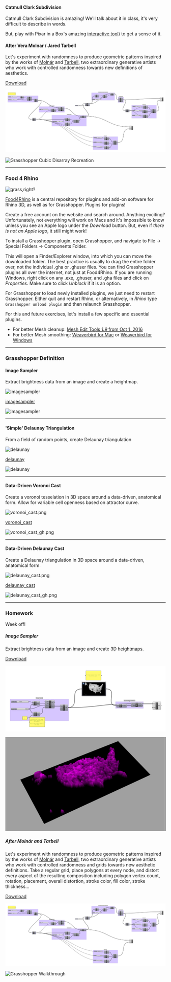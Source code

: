 #### Catmull Clark Subdivision

Catmull Clark Subdivision is amazing! We'll talk about it in class, it's very difficult to describe in words.

But, play with Pixar in a Box's amazing [interactive tool](https://www.khanacademy.org/partner-content/pixar/modeling-character/modeling-subdivision/p/interactive-subdivision-in-3d)) to get a sense of it.






#### After Vera Molnar / Jared Tarbell

Let's experiment with randomness to produce geometric patterns inspired by the works of [Molnár](http://www.veramolnar.com) and [Tarbell](http://www.complexification.net/gallery/), two extraordinary generative artists who work with controlled randomness towards new definitions of aesthetics.

[Download](random-pattern-definition.gh)

![Grasshopper Definition](random-pattern-grasshopper.png)

![Grasshopper Cubic Disarray Recreation](random-pattern-screenshot.png)

-----



### Food 4 Rhino

![grass,right?](rhino.gif)

[Food4Rhino](http://www.food4rhino.com) is a central repository for plugins and add-on software for Rhino 3D, as well as for Grasshopper. Plugins for plugins! 

Create a free account on the website and search around. Anything exciting? Unfortunately, not everything will work on Macs and it's impossible to know unless you see an Apple logo under the *Download* button. But, even if *there is not an Apple logo*, it still might work!

To install a Grasshopper plugin, open Grasshopper, and navigate to File -> Special Folders -> Components Folder.

This will open a Finder/Explorer window, into which you can move the downloaded folder. The best practice is usually to drag the entire folder over, not the individual .gha or .ghuser files. You can find Grasshopper plugins all over the internet, not just at Food4Rhino. If you are running Windows, right click on any .exe, .ghuser, and .gha files and click on *Properties*. Make sure to click *Unblock* if it is an option.

For Grasshopper to load newly installed plugins, we just need to restart Grasshopper. Either quit and restart Rhino, or alternatively, in *Rhino* type `Grasshopper unload plugin` and then relaunch Grasshopper.

For this and future exercises, let's install a few specific and essential plugins.

- For better Mesh cleanup: [Mesh Edit Tools *1.9* from Oct 1, 2016](https://www.food4rhino.com/app/meshedit)
- For better Mesh smoothing: [Weaverbird for Mac](http://www.giuliopiacentino.com/get-wb-no-admin/) or [Weaverbird for Windows](http://www.giuliopiacentino.com/get-wb/)

-----

### Grasshopper Definition


#### Image Sampler

Extract brightness data from an image and create a heightmap.

![imagesampler](imagesampler.png)

[imagesampler](imagesampler.gh)

![imagesampler](imagesampler_gh.png)

-----

#### 'Simple' Delaunay Triangulation

From a field of random points, create Delaunay triangulation

![delaunay](delaunay.png)

[delaunay](delaunay.gh)

![delaunay](delaunay_gh.png)

-----

#### Data-Driven Voronoi Cast

Create a voronoi tesselation in 3D space around a data-driven, anatomical form. Allow for variable cell openness based on attractor curve.

![voronoi_cast.png](voronoi_cast.png)

[voronoi_cast](voronoi_cast.gh)

![voronoi_cast_gh.png](voronoi_cast_gh.png)

-----

#### Data-Driven Delaunay Cast

Create a Delaunay triangulation in 3D space around a data-driven, anatomical form.

![delaunay_cast.png](delaunay_cast.png)

[delaunay_cast](delaunay_cast.gh)

![delaunay_cast_gh.png](delaunay_cast_gh.png)

-----

### Homework

Week off!





##### Image Sampler

Extract brightness data from an image and create 3D [heightmaps](https://en.wikipedia.org/wiki/Heightmap).

[Download](image-sampler-definition.gh)

![Grasshopper Definition](image-sampler-grasshopper.png)

![Grasshopper Walkthrough](image-sampler-screenshot.png)

##### After Molnár and Tarbell

Let's experiment with randomness to produce geometric patterns inspired by the works of [Molnár](http://www.veramolnar.com) and [Tarbell](http://www.complexification.net/gallery/), two extraordinary generative artists who work with controlled randomness and grids towards new aesthetic definitions. Take a regular grid, place polygons at every node, and distort every aspect of the resulting composition including polygon vertex count, rotation, placement, overall distortion, stroke color, fill color, stroke thickness...

[Download](random-pattern-definition.gh)

![Grasshopper Definition](random-pattern-grasshopper.png)

![Grasshopper Walkthrough](random-pattern-screenshot.png)

